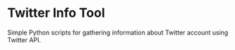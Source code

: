 # Twitter Info Tool
Simple Python scripts for gathering information about Twitter account using Twitter API.

